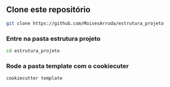 ## Clone este repositório

``` bash
git clone https://github.com/MoisesArruda/estrutura_projeto
```

### Entre na pasta estrutura projeto

``` bash
cd estrutura_projeto
```

### Rode a pasta template com o cookiecuter

``` bash
cookiecutter template
```


